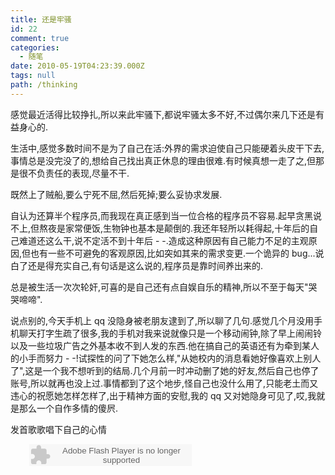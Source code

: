 ```yaml
---
title: 还是牢骚
id: 22
comment: true
categories:
  - 随笔
date: 2010-05-19T04:23:39.000Z
tags: null
path: /thinking
---
```


感觉最近活得比较挣扎,所以来此牢骚下,都说牢骚太多不好,不过偶尔来几下还是有益身心的.

生活中,感觉多数时间不是为了自己在活:外界的需求迫使自己只能硬着头皮干下去,事情总是没完没了的,想给自己找出真正休息的理由很难.有时候真想一走了之,但那是很不负责任的表现,尽量不干.

既然上了贼船,要么宁死不屈,然后死掉;要么妥协求发展.

自认为还算半个程序员,而我现在真正感到当一位合格的程序员不容易.起早贪黑说不上,但熬夜是家常便饭,生物钟也基本是颠倒的.我还年轻所以耗得起,十年后的自己难道还这么干,说不定活不到十年后 - -.造成这种原因有自己能力不足的主观原因,但也有一些不可避免的客观原因,比如突如其来的需求变更.一个诡异的 bug...说白了还是得充实自己,有句话是这么说的,程序员是靠时间养出来的.

总是被生活一次次轮奸,可喜的是自己还有点自娱自乐的精神,所以不至于每天"哭哭啼啼".

说点别的,今天手机上 qq 没隐身被老朋友逮到了,所以聊了几句.感觉几个月没用手机聊天打字生疏了很多,我的手机对我来说就像只是一个移动闹钟,除了早上闹闹铃以及一些垃圾广告之外基本收不到人发的东西.他在搞自己的英语还有为牵到某人的小手而努力 - -!试探性的问了下她怎么样,"从她校内的消息看她好像喜欢上别人了",这是一个我不想听到的结局.几个月前一时冲动删了她的好友,然后自己也停了账号,所以就再也没上过.事情都到了这个地步,怪自己也没什么用了,只能老土而又违心的祝愿她怎样怎样了,出于精神方面的安慰,我的 qq 又对她隐身可见了,哎,我就是那么一个自作多情的傻屄.

发首歌歌唱下自己的心情

<p style="text-align: justify;padding-left: 30px"><object width="260" height="35"><param name="src" value="http://www.xiami.com/widget/858444_2103609/singlePlayer.swf" /><embed type="application/x-shockwave-flash" width="260" height="35" src="http://www.xiami.com/widget/858444_2103609/singlePlayer.swf"></embed></object>
